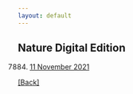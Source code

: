 ```yaml
---
layout: default
---
```


## Nature Digital Edition

7884. [11 November 2021](<https://www.cambeywest.com/openclick/?M=NAT202111121008&t=c&p=NAT&a=00488408&s=EN2145DIG&c=link1-header&e=xnmao@alu.suda.edu.cn&l=https://rdcu.be/cA82V>)

[[Back]](../)
